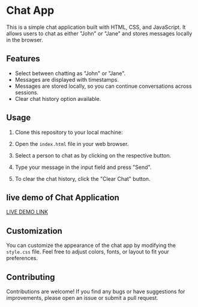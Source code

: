 # Chat App

This is a simple chat application built with HTML, CSS, and JavaScript. It allows users to chat as either "John" or "Jane" and stores messages locally in the browser.

## Features

- Select between chatting as "John" or "Jane".
- Messages are displayed with timestamps.
- Messages are stored locally, so you can continue conversations across sessions.
- Clear chat history option available.

## Usage

1. Clone this repository to your local machine:

2. Open the `index.html` file in your web browser.

3. Select a person to chat as by clicking on the respective button.

4. Type your message in the input field and press "Send".

5. To clear the chat history, click the "Clear Chat" button.

## live demo of Chat Application

<a href="https://harshitha-p2004.github.io/chat-application/" target="_blanck">LIVE DEMO LINK<a/>

## Customization

You can customize the appearance of the chat app by modifying the `style.css` file. Feel free to adjust colors, fonts, or layout to fit your preferences.

## Contributing

Contributions are welcome! If you find any bugs or have suggestions for improvements, please open an issue or submit a pull request.

